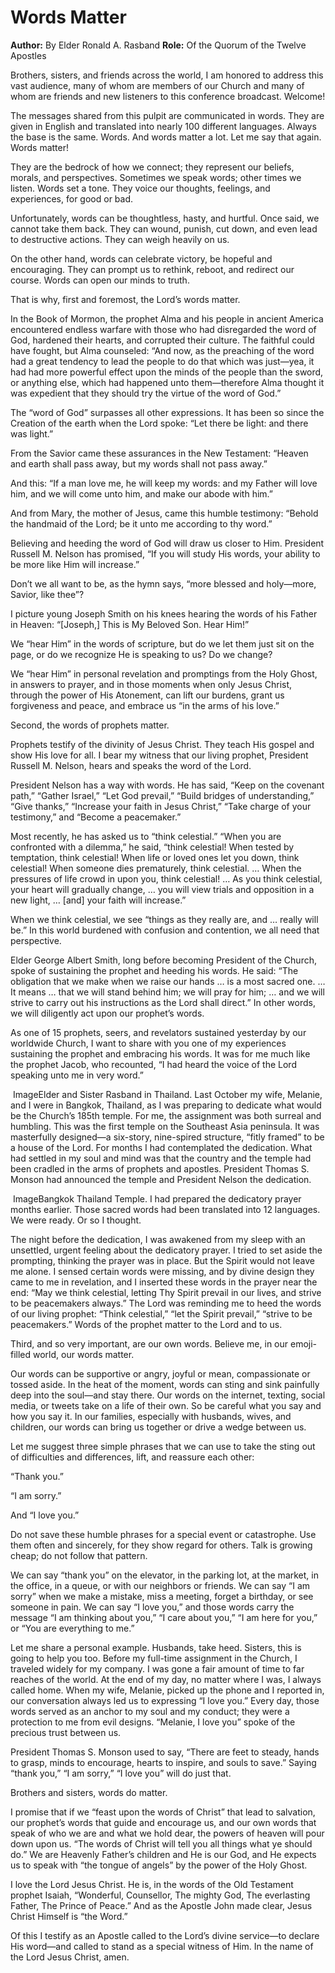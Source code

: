 # Words Matter

**Author:** By Elder Ronald A. Rasband
**Role:** Of the Quorum of the Twelve Apostles

<a name="p1"></a>Brothers, sisters, and friends across the world, I am honored to address this vast audience, many of whom are members of our Church and many of whom are friends and new listeners to this conference broadcast. Welcome!

<a name="p2"></a>The messages shared from this pulpit are communicated in words. They are given in English and translated into nearly 100 different languages. Always the base is the same. Words. And words matter a lot. Let me say that again. Words matter!

<a name="p3"></a>They are the bedrock of how we connect; they represent our beliefs, morals, and perspectives. Sometimes we speak words; other times we listen. Words set a tone. They voice our thoughts, feelings, and experiences, for good or bad.

<a name="p4"></a>Unfortunately, words can be thoughtless, hasty, and hurtful. Once said, we cannot take them back. They can wound, punish, cut down, and even lead to destructive actions. They can weigh heavily on us.

<a name="p5"></a>On the other hand, words can celebrate victory, be hopeful and encouraging. They can prompt us to rethink, reboot, and redirect our course. Words can open our minds to truth.

<a name="p6"></a>That is why, first and foremost, the Lord’s words matter.

<a name="p7"></a>In the Book of Mormon, the prophet Alma and his people in ancient America encountered endless warfare with those who had disregarded the word of God, hardened their hearts, and corrupted their culture. The faithful could have fought, but Alma counseled: “And now, as the preaching of the word had a great tendency to lead the people to do that which was just—yea, it had had more powerful effect upon the minds of the people than the sword, or anything else, which had happened unto them—therefore Alma thought it was expedient that they should try the virtue of the word of God.”

<a name="p9"></a>The “word of God” surpasses all other expressions. It has been so since the Creation of the earth when the Lord spoke: “Let there be light: and there was light.”

<a name="p10"></a>From the Savior came these assurances in the New Testament: “Heaven and earth shall pass away, but my words shall not pass away.”

<a name="p11"></a>And this: “If a man love me, he will keep my words: and my Father will love him, and we will come unto him, and make our abode with him.”

<a name="p12"></a>And from Mary, the mother of Jesus, came this humble testimony: “Behold the handmaid of the Lord; be it unto me according to thy word.”

<a name="p13"></a>Believing and heeding the word of God will draw us closer to Him. President Russell M. Nelson has promised, “If you will study His words, your ability to be more like Him will increase.”

<a name="p14"></a>Don’t we all want to be, as the hymn says, “more blessed and holy—more, Savior, like thee”?

<a name="p15"></a>I picture young Joseph Smith on his knees hearing the words of his Father in Heaven: “[Joseph,] This is My Beloved Son. Hear Him!”

<a name="p16"></a>We “hear Him” in the words of scripture, but do we let them just sit on the page, or do we recognize He is speaking to us? Do we change?

<a name="p17"></a>We “hear Him” in personal revelation and promptings from the Holy Ghost, in answers to prayer, and in those moments when only Jesus Christ, through the power of His Atonement, can lift our burdens, grant us forgiveness and peace, and embrace us “in the arms of his love.”

<a name="p18"></a>Second, the words of prophets matter.

<a name="p19"></a>Prophets testify of the divinity of Jesus Christ. They teach His gospel and show His love for all. I bear my witness that our living prophet, President Russell M. Nelson, hears and speaks the word of the Lord.

<a name="p20"></a>President Nelson has a way with words. He has said, “Keep on the covenant path,” “Gather Israel,” “Let God prevail,” “Build bridges of understanding,” “Give thanks,” “Increase your faith in Jesus Christ,” “Take charge of your testimony,” and “Become a peacemaker.”

<a name="p21"></a>Most recently, he has asked us to “think celestial.” “When you are confronted with a dilemma,” he said, “think celestial! When tested by temptation, think celestial! When life or loved ones let you down, think celestial! When someone dies prematurely, think celestial. … When the pressures of life crowd in upon you, think celestial! … As you think celestial, your heart will gradually change, … you will view trials and opposition in a new light, … [and] your faith will increase.”

<a name="p22"></a>When we think celestial, we see “things as they really are, and … really will be.” In this world burdened with confusion and contention, we all need that perspective.

<a name="p23"></a>Elder George Albert Smith, long before becoming President of the Church, spoke of sustaining the prophet and heeding his words. He said: “The obligation that we make when we raise our hands … is a most sacred one. … It means … that we will stand behind him; we will pray for him; … and we will strive to carry out his instructions as the Lord shall direct.” In other words, we will diligently act upon our prophet’s words.

<a name="p24"></a>As one of 15 prophets, seers, and revelators sustained yesterday by our worldwide Church, I want to share with you one of my experiences sustaining the prophet and embracing his words. It was for me much like the prophet Jacob, who recounted, “I had heard the voice of the Lord speaking unto me in very word.”

![]()  ImageElder and Sister Rasband in Thailand.
<a name="p25"></a>Last October my wife, Melanie, and I were in Bangkok, Thailand, as I was preparing to dedicate what would be the Church’s 185th temple. For me, the assignment was both surreal and humbling. This was the first temple on the Southeast Asia peninsula. It was masterfully designed—a six-story, nine-spired structure, “fitly framed” to be a house of the Lord. For months I had contemplated the dedication. What had settled in my soul and mind was that the country and the temple had been cradled in the arms of prophets and apostles. President Thomas S. Monson had announced the temple and President Nelson the dedication.

![]()  ImageBangkok Thailand Temple.
<a name="p26"></a>I had prepared the dedicatory prayer months earlier. Those sacred words had been translated into 12 languages. We were ready. Or so I thought.

<a name="p27"></a>The night before the dedication, I was awakened from my sleep with an unsettled, urgent feeling about the dedicatory prayer. I tried to set aside the prompting, thinking the prayer was in place. But the Spirit would not leave me alone. I sensed certain words were missing, and by divine design they came to me in revelation, and I inserted these words in the prayer near the end: “May we think celestial, letting Thy Spirit prevail in our lives, and strive to be peacemakers always.” The Lord was reminding me to heed the words of our living prophet: “Think celestial,” “let the Spirit prevail,” “strive to be peacemakers.” Words of the prophet matter to the Lord and to us.

<a name="p28"></a>Third, and so very important, are our own words. Believe me, in our emoji-filled world, our words matter.

<a name="p29"></a>Our words can be supportive or angry, joyful or mean, compassionate or tossed aside. In the heat of the moment, words can sting and sink painfully deep into the soul—and stay there. Our words on the internet, texting, social media, or tweets take on a life of their own. So be careful what you say and how you say it. In our families, especially with husbands, wives, and children, our words can bring us together or drive a wedge between us.

<a name="p30"></a>Let me suggest three simple phrases that we can use to take the sting out of difficulties and differences, lift, and reassure each other:

<a name="p31"></a>“Thank you.”

<a name="p32"></a>“I am sorry.”

<a name="p33"></a>And “I love you.”

<a name="p35"></a>Do not save these humble phrases for a special event or catastrophe. Use them often and sincerely, for they show regard for others. Talk is growing cheap; do not follow that pattern.

<a name="p36"></a>We can say “thank you” on the elevator, in the parking lot, at the market, in the office, in a queue, or with our neighbors or friends. We can say “I am sorry” when we make a mistake, miss a meeting, forget a birthday, or see someone in pain. We can say “I love you,” and those words carry the message “I am thinking about you,” “I care about you,” “I am here for you,” or “You are everything to me.”

<a name="p37"></a>Let me share a personal example. Husbands, take heed. Sisters, this is going to help you too. Before my full-time assignment in the Church, I traveled widely for my company. I was gone a fair amount of time to far reaches of the world. At the end of my day, no matter where I was, I always called home. When my wife, Melanie, picked up the phone and I reported in, our conversation always led us to expressing “I love you.” Every day, those words served as an anchor to my soul and my conduct; they were a protection to me from evil designs. “Melanie, I love you” spoke of the precious trust between us.

<a name="p38"></a>President Thomas S. Monson used to say, “There are feet to steady, hands to grasp, minds to encourage, hearts to inspire, and souls to save.” Saying “thank you,” “I am sorry,” “I love you” will do just that.

<a name="p39"></a>Brothers and sisters, words do matter.

<a name="p40"></a>I promise that if we “feast upon the words of Christ” that lead to salvation, our prophet’s words that guide and encourage us, and our own words that speak of who we are and what we hold dear, the powers of heaven will pour down upon us. “The words of Christ will tell you all things what ye should do.” We are Heavenly Father’s children and He is our God, and He expects us to speak with “the tongue of angels” by the power of the Holy Ghost.

<a name="p41"></a>I love the Lord Jesus Christ. He is, in the words of the Old Testament prophet Isaiah, “Wonderful, Counsellor, The mighty God, The everlasting Father, The Prince of Peace.” And as the Apostle John made clear, Jesus Christ Himself is “the Word.”

<a name="p42"></a>Of this I testify as an Apostle called to the Lord’s divine service—to declare His word—and called to stand as a special witness of Him. In the name of the Lord Jesus Christ, amen.